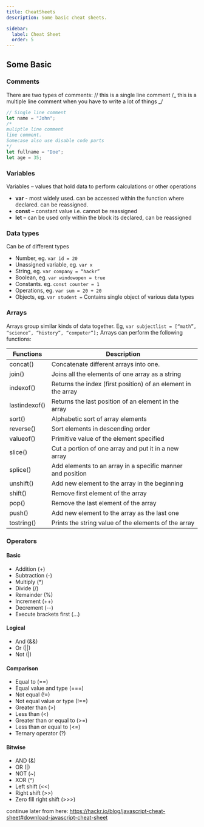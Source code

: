 ```yaml
---
title: CheatSheets
description: Some basic cheat sheets.

sidebar:
  label: Cheat Sheet
  order: 5
---
```


## Some Basic

### Comments

There are two types of comments: // this is a single line comment /_ this is a multiple line comment when you have to write a lot of things _/

```javascript
// Single line comment
let name = "John";
/* 
muliptle line comment
line comment.
Somecase also use disable code parts
*/
let fullname = "Doe";
let age = 35;
```

### Variables

Variables – values that hold data to perform calculations or other operations

- **var** - most widely used. can be accessed within the function where declared. can be reassigned.
- **const** – constant value i.e. cannot be reassigned
- **let** – can be used only within the block its declared, can be reassigned

### Data types

Can be of different types

- Number, eg. `var id = 20`
- Unassigned variable, eg. `var x`
- String, eg. `var company = “hackr”`
- Boolean, eg. `var windowopen = true`
- Constants. eg. `const counter = 1`
- Operations, eg. `var sum = 20 + 20`
- Objects, eg. `var student =` Contains single object of various data types

### Arrays

Arrays group similar kinds of data together. Eg, `var subjectlist = [“math”, “science”, “history”, “computer”];` Arrays can perform the following functions:

| Functions     | Description                                                   |
| ------------- | ------------------------------------------------------------- |
| concat()      | Concatenate different arrays into one.                        |
| join()        | Joins all the elements of one array as a string               |
| indexof()     | Returns the index (first position) of an element in the array |
| lastindexof() | Returns the last position of an element in the array          |
| sort()        | Alphabetic sort of array elements                             |
| reverse()     | Sort elements in descending order                             |
| valueof()     | Primitive value of the element specified                      |
| slice()       | Cut a portion of one array and put it in a new array          |
| splice()      | Add elements to an array in a specific manner and position    |
| unshift()     | Add new element to the array in the beginning                 |
| shift()       | Remove first element of the array                             |
| pop()         | Remove the last element of the array                          |
| push()        | Add new element to the array as the last one                  |
| tostring()    | Prints the string value of the elements of the array          |

### Operators

#### Basic

- Addition (+)
- Subtraction (-)
- Multiply (\*)
- Divide (/)
- Remainder (%)
- Increment (++)
- Decrement (--)
- Execute brackets first (…)

#### Logical

- And (&&)
- Or (||)
- Not (|)

#### Comparison

- Equal to (==)
- Equal value and type (===)
- Not equal (!=)
- Not equal value or type (!==)
- Greater than (>)
- Less than (<)
- Greater than or equal to (>=)
- Less than or equal to (<=)
- Ternary operator (?)

#### Bitwise

- AND (&)
- OR (|)
- NOT (~)
- XOR (^)
- Left shift (<<)
- Right shift (>>)
- Zero fill right shift (>>>)

continue later from here:
https://hackr.io/blog/javascript-cheat-sheet#download-javascript-cheat-sheet
